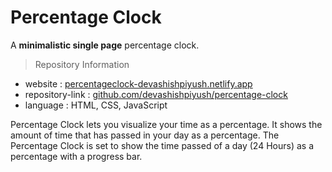 # Percentage Clock
A **minimalistic single page** percentage clock.

> Repository Information
* website : [percentageclock-devashishpiyush.netlify.app](https://percentageclock-devashishpiyush.netlify.app/)
* repository-link : [github.com/devashishpiyush/percentage-clock](http://github.com/devashishpiyush/percentage-clock)
* language : HTML, CSS, JavaScript

Percentage Clock lets you visualize your time as a percentage. It shows the amount of time that has passed in your day as a percentage. The Percentage Clock is set to show the time passed of a day (24 Hours) as a percentage with a progress bar.